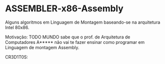 # ASSEMBLER-x86-Assembly
Alguns algoritmos em Linguagem de Montagem baseando-se na arquitetura Intel 80x86.

Motivação:
TODO MUNDO sabe que o prof. de Arquitetura de Computadores A***** não vai te fazer ensinar
como programar em Linguagem de montagem Assembly. 

CR3D1T0S:

